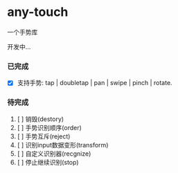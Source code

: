 # any-touch
一个手势库 

开发中...

### 已完成
- [x] 支持手势: tap | doubletap | pan | swipe | pinch | rotate.

### 待完成
1. [ ] 销毁(destory)
2. [ ] 手势识别顺序(order)
3. [ ] 手势互斥(reject)
4. [ ] 识别input数据变形(transform)
5. [ ] 自定义识别器(recgnize)
6. [ ] 停止继续识别(stop)
